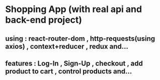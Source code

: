 # Shopping App (with real api and back-end project)

## using : react-router-dom , http-requests(using axios) , context+reducer , redux and...

## features : Log-In , Sign-Up , checkout , add product to cart , control products and...
